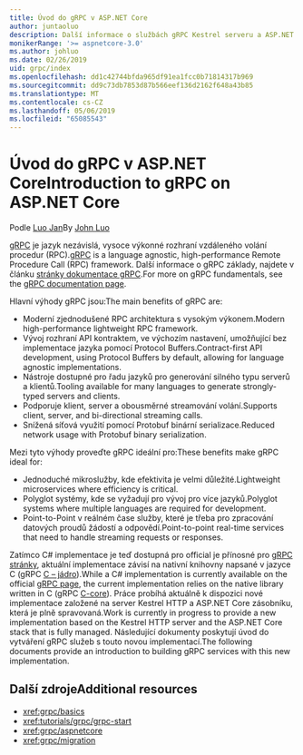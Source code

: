 ```yaml
---
title: Úvod do gRPC v ASP.NET Core
author: juntaoluo
description: Další informace o službách gRPC Kestrel serveru a ASP.NET Core zásobník.
monikerRange: '>= aspnetcore-3.0'
ms.author: johluo
ms.date: 02/26/2019
uid: grpc/index
ms.openlocfilehash: dd1c42744bfda965df91ea1fcc0b71814317b969
ms.sourcegitcommit: dd9c73db7853d87b566eef136d2162f648a43b85
ms.translationtype: MT
ms.contentlocale: cs-CZ
ms.lasthandoff: 05/06/2019
ms.locfileid: "65085543"
---
```

# <a name="introduction-to-grpc-on-aspnet-core"></a><span data-ttu-id="ca6a7-103">Úvod do gRPC v ASP.NET Core</span><span class="sxs-lookup"><span data-stu-id="ca6a7-103">Introduction to gRPC on ASP.NET Core</span></span>

<span data-ttu-id="ca6a7-104">Podle [Luo Jan](https://github.com/juntaoluo)</span><span class="sxs-lookup"><span data-stu-id="ca6a7-104">By [John Luo](https://github.com/juntaoluo)</span></span>

<span data-ttu-id="ca6a7-105">[gRPC](https://grpc.io/docs/guides/) je jazyk nezávislá, vysoce výkonné rozhraní vzdáleného volání procedur (RPC).</span><span class="sxs-lookup"><span data-stu-id="ca6a7-105">[gRPC](https://grpc.io/docs/guides/) is a language agnostic, high-performance Remote Procedure Call (RPC) framework.</span></span> <span data-ttu-id="ca6a7-106">Další informace o gRPC základy, najdete v článku [stránky dokumentace gRPC](https://grpc.io/docs/).</span><span class="sxs-lookup"><span data-stu-id="ca6a7-106">For more on gRPC fundamentals, see the [gRPC documentation page](https://grpc.io/docs/).</span></span>

<span data-ttu-id="ca6a7-107">Hlavní výhody gRPC jsou:</span><span class="sxs-lookup"><span data-stu-id="ca6a7-107">The main benefits of gRPC are:</span></span>
* <span data-ttu-id="ca6a7-108">Moderní zjednodušené RPC architektura s vysokým výkonem.</span><span class="sxs-lookup"><span data-stu-id="ca6a7-108">Modern high-performance lightweight RPC framework.</span></span>
* <span data-ttu-id="ca6a7-109">Vývoj rozhraní API kontraktem, ve výchozím nastavení, umožňující bez implementace jazyka pomocí Protocol Buffers.</span><span class="sxs-lookup"><span data-stu-id="ca6a7-109">Contract-first API development, using Protocol Buffers by default, allowing for language agnostic implementations.</span></span>
* <span data-ttu-id="ca6a7-110">Nástroje dostupné pro řadu jazyků pro generování silného typu serverů a klientů.</span><span class="sxs-lookup"><span data-stu-id="ca6a7-110">Tooling available for many languages to generate strongly-typed servers and clients.</span></span>
* <span data-ttu-id="ca6a7-111">Podporuje klient, server a obousměrné streamování volání.</span><span class="sxs-lookup"><span data-stu-id="ca6a7-111">Supports client, server, and bi-directional streaming calls.</span></span>
* <span data-ttu-id="ca6a7-112">Snížená síťová využití pomocí Protobuf binární serializace.</span><span class="sxs-lookup"><span data-stu-id="ca6a7-112">Reduced network usage with Protobuf binary serialization.</span></span>

<span data-ttu-id="ca6a7-113">Mezi tyto výhody proveďte gRPC ideální pro:</span><span class="sxs-lookup"><span data-stu-id="ca6a7-113">These benefits make gRPC ideal for:</span></span>
* <span data-ttu-id="ca6a7-114">Jednoduché mikroslužby, kde efektivita je velmi důležité.</span><span class="sxs-lookup"><span data-stu-id="ca6a7-114">Lightweight microservices where efficiency is critical.</span></span>
* <span data-ttu-id="ca6a7-115">Polyglot systémy, kde se vyžadují pro vývoj pro více jazyků.</span><span class="sxs-lookup"><span data-stu-id="ca6a7-115">Polyglot systems where multiple languages are required for development.</span></span>
* <span data-ttu-id="ca6a7-116">Point-to-Point v reálném čase služby, které je třeba pro zpracování datových proudů žádostí a odpovědí.</span><span class="sxs-lookup"><span data-stu-id="ca6a7-116">Point-to-point real-time services that need to handle streaming requests or responses.</span></span>

<span data-ttu-id="ca6a7-117">Zatímco C# implementace je teď dostupná pro official je přínosné pro [gRPC stránky](https://grpc.io/docs/quickstart/csharp.html), aktuální implementace závisí na nativní knihovny napsané v jazyce C (gRPC [C – jádro](https://grpc.io/blog/grpc-stacks)).</span><span class="sxs-lookup"><span data-stu-id="ca6a7-117">While a C# implementation is currently available on the official [gRPC page](https://grpc.io/docs/quickstart/csharp.html), the current implementation relies on the native library written in C (gRPC [C-core](https://grpc.io/blog/grpc-stacks)).</span></span> <span data-ttu-id="ca6a7-118">Práce probíhá aktuálně k dispozici nové implementace založené na server Kestrel HTTP a ASP.NET Core zásobníku, která je plně spravovaná.</span><span class="sxs-lookup"><span data-stu-id="ca6a7-118">Work is currently in progress to provide a new implementation based on the Kestrel HTTP server and the ASP.NET Core stack that is fully managed.</span></span> <span data-ttu-id="ca6a7-119">Následující dokumenty poskytují úvod do vytváření gRPC služeb s touto novou implementací.</span><span class="sxs-lookup"><span data-stu-id="ca6a7-119">The following documents provide an introduction to building gRPC services with this new implementation.</span></span>

## <a name="additional-resources"></a><span data-ttu-id="ca6a7-120">Další zdroje</span><span class="sxs-lookup"><span data-stu-id="ca6a7-120">Additional resources</span></span>

* <xref:grpc/basics>
* <xref:tutorials/grpc/grpc-start>
* <xref:grpc/aspnetcore>
* <xref:grpc/migration>